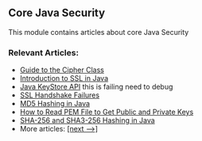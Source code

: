 ## Core Java Security 

This module contains articles about core Java Security

### Relevant Articles: 

- [Guide to the Cipher Class](http://www.baeldung.com/java-cipher-class)
- [Introduction to SSL in Java](http://www.baeldung.com/java-ssl)
- [Java KeyStore API](http://www.baeldung.com/java-keystore)  this is failing need to debug
- [SSL Handshake Failures](https://www.baeldung.com/java-ssl-handshake-failures)
- [MD5 Hashing in Java](http://www.baeldung.com/java-md5)
- [How to Read PEM File to Get Public and Private Keys](https://www.baeldung.com/java-read-pem-file-keys)
- [SHA-256 and SHA3-256 Hashing in Java](https://www.baeldung.com/sha-256-hashing-java)
- More articles: [[next -->]](/core-java-modules/core-java-security-2)

